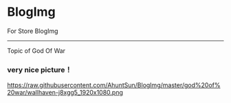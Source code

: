 # BlogImg
For Store BlogImg
---- ---
Topic of God Of War

### very nice picture！
https://raw.githubusercontent.com/AhuntSun/BlogImg/master/god%20of%20war/wallhaven-j8xgg5_1920x1080.png

